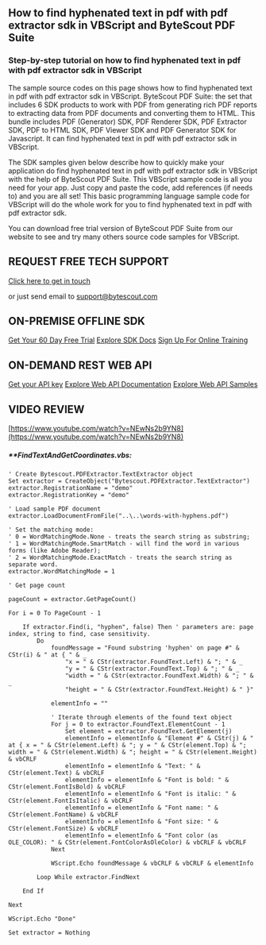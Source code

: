 ## How to find hyphenated text in pdf with pdf extractor sdk in VBScript and ByteScout PDF Suite

### Step-by-step tutorial on how to find hyphenated text in pdf with pdf extractor sdk in VBScript

The sample source codes on this page shows how to find hyphenated text in pdf with pdf extractor sdk in VBScript. ByteScout PDF Suite: the set that includes 6 SDK products to work with PDF from generating rich PDF reports to extracting data from PDF documents and converting them to HTML. This bundle includes PDF (Generator) SDK, PDF Renderer SDK, PDF Extractor SDK, PDF to HTML SDK, PDF Viewer SDK and PDF Generator SDK for Javascript. It can find hyphenated text in pdf with pdf extractor sdk in VBScript.

The SDK samples given below describe how to quickly make your application do find hyphenated text in pdf with pdf extractor sdk in VBScript with the help of ByteScout PDF Suite. This VBScript sample code is all you need for your app. Just copy and paste the code, add references (if needs to) and you are all set! This basic programming language sample code for VBScript will do the whole work for you to find hyphenated text in pdf with pdf extractor sdk.

You can download free trial version of ByteScout PDF Suite from our website to see and try many others source code samples for VBScript.

## REQUEST FREE TECH SUPPORT

[Click here to get in touch](https://bytescout.zendesk.com/hc/en-us/requests/new?subject=ByteScout%20PDF%20Suite%20Question)

or just send email to [support@bytescout.com](mailto:support@bytescout.com?subject=ByteScout%20PDF%20Suite%20Question) 

## ON-PREMISE OFFLINE SDK 

[Get Your 60 Day Free Trial](https://bytescout.com/download/web-installer?utm_source=github-readme)
[Explore SDK Docs](https://bytescout.com/documentation/index.html?utm_source=github-readme)
[Sign Up For Online Training](https://academy.bytescout.com/)


## ON-DEMAND REST WEB API

[Get your API key](https://pdf.co/documentation/api?utm_source=github-readme)
[Explore Web API Documentation](https://pdf.co/documentation/api?utm_source=github-readme)
[Explore Web API Samples](https://github.com/bytescout/ByteScout-SDK-SourceCode/tree/master/PDF.co%20Web%20API)

## VIDEO REVIEW

[https://www.youtube.com/watch?v=NEwNs2b9YN8](https://www.youtube.com/watch?v=NEwNs2b9YN8)




<!-- code block begin -->

##### ****FindTextAndGetCoordinates.vbs:**
    
```
' Create Bytescout.PDFExtractor.TextExtractor object
Set extractor = CreateObject("Bytescout.PDFExtractor.TextExtractor")
extractor.RegistrationName = "demo"
extractor.RegistrationKey = "demo"

' Load sample PDF document
extractor.LoadDocumentFromFile("..\..\words-with-hyphens.pdf")

' Set the matching mode:
' 0 = WordMatchingMode.None - treats the search string as substring;
' 1 = WordMatchingMode.SmartMatch - will find the word in various forms (like Adobe Reader);
' 2 = WordMatchingMode.ExactMatch - treats the search string as separate word.
extractor.WordMatchingMode = 1

' Get page count

pageCount = extractor.GetPageCount()

For i = 0 To PageCount - 1 
 
    If extractor.Find(i, "hyphen", false) Then ' parameters are: page index, string to find, case sensitivity.
        Do
            foundMessage = "Found substring 'hyphen' on page #" & CStr(i) & " at { " & _
                "x = " & CStr(extractor.FoundText.Left) & "; " & _
                "y = " & CStr(extractor.FoundText.Top) & "; " & _
                "width = " & CStr(extractor.FoundText.Width) & "; " & _
                "height = " & CStr(extractor.FoundText.Height) & " }"

            elementInfo = ""

            ' Iterate through elements of the found text object
            For j = 0 to extractor.FoundText.ElementCount - 1
                Set element = extractor.FoundText.GetElement(j)	
                elementInfo = elementInfo & "Element #" & CStr(j) & " at { x = " & CStr(element.Left) & "; y = " & CStr(element.Top) & "; width = " & CStr(element.Width) & "; height = " & CStr(element.Height) & vbCRLF
                elementInfo = elementInfo & "Text: " & CStr(element.Text) & vbCRLF
                elementInfo = elementInfo & "Font is bold: " & CStr(element.FontIsBold) & vbCRLF
                elementInfo = elementInfo & "Font is italic: " & CStr(element.FontIsItalic) & vbCRLF
                elementInfo = elementInfo & "Font name: " & CStr(element.FontName) & vbCRLF
                elementInfo = elementInfo & "Font size: " & CStr(element.FontSize) & vbCRLF
                elementInfo = elementInfo & "Font color (as OLE_COLOR): " & CStr(element.FontColorAsOleColor) & vbCRLF & vbCRLF
            Next 

            WScript.Echo foundMessage & vbCRLF & vbCRLF & elementInfo

        Loop While extractor.FindNext
        
    End If

Next

WScript.Echo "Done"

Set extractor = Nothing


```

<!-- code block end -->